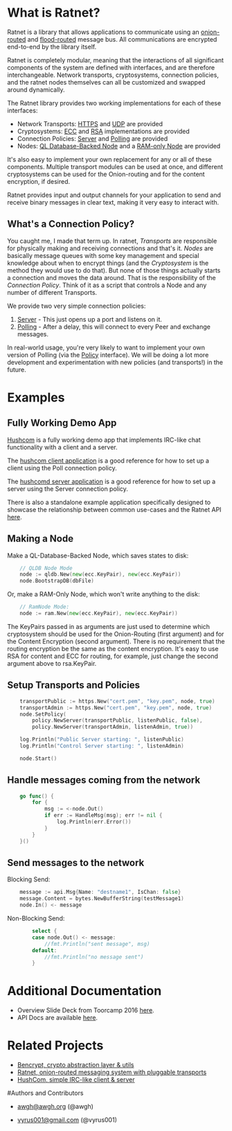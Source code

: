 # What is Ratnet?
Ratnet is a library that allows applications to communicate using an [onion-routed](https://en.wikipedia.org/wiki/Onion_routing) and [flood-routed](https://en.wikipedia.org/wiki/Flooding_(computer_networking)) message bus.  All communications are encrypted end-to-end by the library itself.

Ratnet is completely modular, meaning that the interactions of all significant components of the system are defined with interfaces, and are therefore interchangeable.  Network transports, cryptosystems, connection policies, and the ratnet nodes themselves can all be customized and swapped around dynamically.

The Ratnet library provides two working implementations for each of these interfaces:

- Network Transports:  [HTTPS](https://godoc.org/github.com/awgh/ratnet/transports/https) and [UDP](https://godoc.org/github.com/awgh/ratnet/transports/udp) are provided
- Cryptosystems: [ECC](https://godoc.org/github.com/awgh/bencrypt/ecc) and [RSA](https://godoc.org/github.com/awgh/bencrypt/ecc) implementations are provided
- Connection Policies: [Server](https://godoc.org/github.com/awgh/ratnet/policy#Server) and [Polling](https://godoc.org/github.com/awgh/ratnet/policy#Poll) are provided
- Nodes: [QL Database-Backed Node](https://godoc.org/github.com/awgh/ratnet/nodes/qldb) and a [RAM-only Node](https://godoc.org/github.com/awgh/ratnet/nodes/ram) are provided

It's also easy to implement your own replacement for any or all of these components.  Multiple transport modules can be used at once, and different cryptosystems can be used for the Onion-routing and for the content encryption, if desired.

Ratnet provides input and output channels for your application to send and receive binary messages in clear text, making it very easy to interact with.

## What's a Connection Policy?

You caught me, I made that term up.  In ratnet, *Transports* are responsible for physically making and receiving connections and that's it.  *Nodes* are basically message queues with some key management and special knowledge about when to encrypt things (and the *Cryptosystem* is the method they would use to do that).  But none of those things actually starts a connection and moves the data around.  That is the responsibility of the *Connection Policy*.  Think of it as a script that controls a Node and any number of different Transports.  

We provide two very simple connection policies:

1. [Server](https://godoc.org/github.com/awgh/ratnet/policy#Server) - This just opens up a port and listens on it.
2. [Polling](https://godoc.org/github.com/awgh/ratnet/policy#Poll) - After a delay, this will connect to every Peer and exchange messages.

In real-world usage, you're very likely to want to implement your own version of Polling (via the [Policy](https://github.com/awgh/ratnet/blob/master/api/policy.go) interface).  We will be doing a lot more development and experimentation with new policies (and transports!) in the future.


# Examples

## Fully Working Demo App

[Hushcom](https://github.com/awgh/hushcom) is a fully working demo app that implements IRC-like chat functionality with a client and a server.

The [hushcom client application](https://github.com/awgh/hushcom/blob/master/hushcom/main.go) is a good reference for how to set up a client using the Poll connection policy.

The [hushcomd server application](https://github.com/awgh/hushcom/blob/master/hushcom/main.go) is a good reference for how to set up a server using the Server connection policy.

There is also a standalone example application specifically designed to showcase the relationship between common use-cases and the Ratnet API [here](https://github.com/awgh/ratnet/tree/master/example).

## Making a Node

Make a QL-Database-Backed Node, which saves states to disk:
```go
	// QLDB Node Mode
	node := qldb.New(new(ecc.KeyPair), new(ecc.KeyPair))
	node.BootstrapDB(dbFile)
```

Or, make a RAM-Only Node, which won't write anything to the disk:
```go
	// RamNode Mode:
	node := ram.New(new(ecc.KeyPair), new(ecc.KeyPair))
```

The KeyPairs passed in as arguments are just used to determine which cryptosystem should be used for the Onion-Routing (first argument) and for the Content Encryption (second argument).  There is no requirement that the routing encryption be the same as the content encryption.  It's easy to use RSA for content and ECC for routing, for example, just change the second argument above to rsa.KeyPair. 

## Setup Transports and Policies 

```go
	transportPublic := https.New("cert.pem", "key.pem", node, true)
	transportAdmin := https.New("cert.pem", "key.pem", node, true)
	node.SetPolicy(
		policy.NewServer(transportPublic, listenPublic, false),
		policy.NewServer(transportAdmin, listenAdmin, true))

	log.Println("Public Server starting: ", listenPublic)
	log.Println("Control Server starting: ", listenAdmin)

	node.Start()
```	

## Handle messages coming from the network

```go	
	go func() {
		for {
			msg := <-node.Out()
			if err := HandleMsg(msg); err != nil {
				log.Println(err.Error())
			}
		}
	}()
```

## Send messages to the network

Blocking Send:
```go
	message := api.Msg{Name: "destname1", IsChan: false}
	message.Content = bytes.NewBufferString(testMessage1)
	node.In() <- message
```
	
Non-Blocking Send:
```go
        select {
		case node.Out() <- message:
			//fmt.Println("sent message", msg)
		default:
			//fmt.Println("no message sent")
		}	
```

# Additional Documentation

- Overview Slide Deck from Toorcamp 2016 [here](https://github.com/awgh/ratnet/blob/master/docs/RatNet-Toorcamp16-v1.pdf).
- API Docs are available [here](https://godoc.org/github.com/awgh/ratnet/api).

# Related Projects

- [Bencrypt, crypto abstraction layer & utils](https://github.com/awgh/bencrypt)
- [Ratnet, onion-routed messaging system with pluggable transports](https://github.com/awgh/ratnet)
- [HushCom, simple IRC-like client & server](https://github.com/awgh/hushcom)

#Authors and Contributors

- awgh@awgh.org (@awgh)

- vyrus001@gmail.com (@vyrus001)
